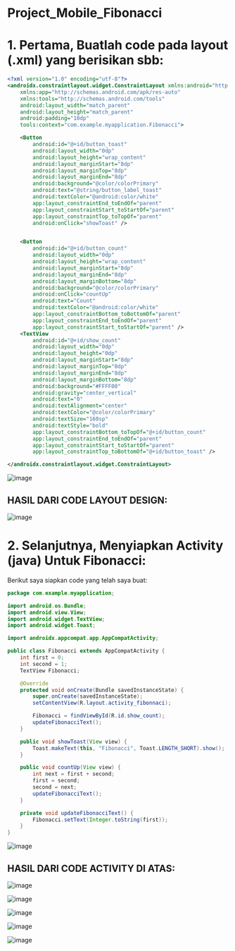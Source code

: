 # Project_Mobile_Fibonacci

# 1. Pertama, Buatlah code pada layout (.xml) yang berisikan sbb:

```xml
<?xml version="1.0" encoding="utf-8"?>
<androidx.constraintlayout.widget.ConstraintLayout xmlns:android="http://schemas.android.com/apk/res/android"
    xmlns:app="http://schemas.android.com/apk/res-auto"
    xmlns:tools="http://schemas.android.com/tools"
    android:layout_width="match_parent"
    android:layout_height="match_parent"
    android:padding="10dp"
    tools:context="com.example.myapplication.Fibonacci">

    <Button
        android:id="@+id/button_toast"
        android:layout_width="0dp"
        android:layout_height="wrap_content"
        android:layout_marginStart="8dp"
        android:layout_marginTop="8dp"
        android:layout_marginEnd="8dp"
        android:background="@color/colorPrimary"
        android:text="@string/button_label_toast"
        android:textColor="@android:color/white"
        app:layout_constraintEnd_toEndOf="parent"
        app:layout_constraintStart_toStartOf="parent"
        app:layout_constraintTop_toTopOf="parent"
        android:onClick="showToast" />


    <Button
        android:id="@+id/button_count"
        android:layout_width="0dp"
        android:layout_height="wrap_content"
        android:layout_marginStart="8dp"
        android:layout_marginEnd="8dp"
        android:layout_marginBottom="8dp"
        android:background="@color/colorPrimary"
        android:onClick="countUp"
        android:text="Count"
        android:textColor="@android:color/white"
        app:layout_constraintBottom_toBottomOf="parent"
        app:layout_constraintEnd_toEndOf="parent"
        app:layout_constraintStart_toStartOf="parent" />
    <TextView
        android:id="@+id/show_count"
        android:layout_width="0dp"
        android:layout_height="0dp"
        android:layout_marginStart="8dp"
        android:layout_marginTop="8dp"
        android:layout_marginEnd="8dp"
        android:layout_marginBottom="8dp"
        android:background="#FFFF00"
        android:gravity="center_vertical"
        android:text="0"
        android:textAlignment="center"
        android:textColor="@color/colorPrimary"
        android:textSize="160sp"
        android:textStyle="bold"
        app:layout_constraintBottom_toTopOf="@+id/button_count"
        app:layout_constraintEnd_toEndOf="parent"
        app:layout_constraintStart_toStartOf="parent"
        app:layout_constraintTop_toBottomOf="@+id/button_toast" />

</androidx.constraintlayout.widget.ConstraintLayout>
```
![image](https://github.com/Aliyahasmarani/mobile_projectUts/assets/115197672/4787c214-1a74-492b-ad0f-fba009b73a4f)


## HASIL DARI CODE LAYOUT DESIGN:

![image](https://github.com/Aliyahasmarani/mobile_projectUts/assets/115197672/0b6f0e84-f270-4216-8391-de2cdca33c8f)

# 2. Selanjutnya, Menyiapkan Activity (java) Untuk Fibonacci:

Berikut saya siapkan code yang telah saya buat:

```java
package com.example.myapplication;

import android.os.Bundle;
import android.view.View;
import android.widget.TextView;
import android.widget.Toast;

import androidx.appcompat.app.AppCompatActivity;

public class Fibonacci extends AppCompatActivity {
    int first = 0;
    int second = 1;
    TextView Fibonacci;

    @Override
    protected void onCreate(Bundle savedInstanceState) {
        super.onCreate(savedInstanceState);
        setContentView(R.layout.activity_fibonnaci);

        Fibonacci = findViewById(R.id.show_count);
        updateFibonacciText();
    }

    public void showToast(View view) {
        Toast.makeText(this, "Fibonacci", Toast.LENGTH_SHORT).show();
    }

    public void countUp(View view) {
        int next = first + second;
        first = second;
        second = next;
        updateFibonacciText();
    }

    private void updateFibonacciText() {
        Fibonacci.setText(Integer.toString(first));
    }
}
```
![image](https://github.com/Aliyahasmarani/mobile_projectUts/assets/115197672/371b88c2-4bae-422f-9d1e-69421244ab95)

## HASIL DARI CODE ACTIVITY DI ATAS:

![image](https://github.com/Aliyahasmarani/mobile_projectUts/assets/115197672/3bd6ae14-cb66-4d10-8940-c8f6c1e18c1c)

![image](https://github.com/Aliyahasmarani/mobile_projectUts/assets/115197672/41ba9df5-8d1c-447f-bc31-091ec2681da0)

![image](https://github.com/Aliyahasmarani/mobile_projectUts/assets/115197672/575708f8-8fd3-401d-a2c3-246ec764224c)

![image](https://github.com/Aliyahasmarani/mobile_projectUts/assets/115197672/18f5f898-51de-4d7d-9009-a5f5ef71289d)

![image](https://github.com/Aliyahasmarani/mobile_projectUts/assets/115197672/f14fcd26-6b94-4e2d-8b46-6ef1e76f86e3)


